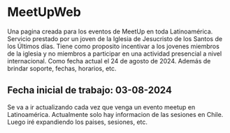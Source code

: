 # MeetUpWeb
Una pagina creada para los eventos de MeetUp en toda Latinoamérica. Servicio prestado por un joven de la Iglesia de Jesucristo de los Santos de los Últimos días.
Tiene como proposito incentivar a los jovenes miembros de la iglesia y no miembros a participar en una actividad presencial a nivel internacional. Como fecha actual el 24 de agosto de 2024.
Además de brindar soporte, fechas, horarios, etc.
## Fecha inicial de trabajo: 03-08-2024
Se va a ir actualizando cada vez que venga un evento meetup en Latinoamérica.
Actualmente solo hay informacion de las sesiones en Chile.
Luego iré expandiendo los paises, sesiones, etc.
